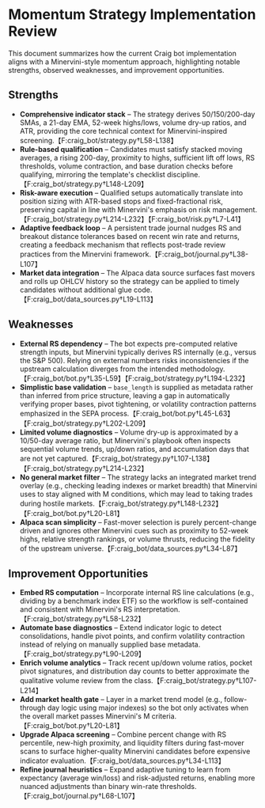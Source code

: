 # Momentum Strategy Implementation Review

This document summarizes how the current Craig bot implementation aligns with a Minervini-style momentum approach, highlighting notable strengths, observed weaknesses, and improvement opportunities.

## Strengths
- **Comprehensive indicator stack** – The strategy derives 50/150/200-day SMAs, a 21-day EMA, 52-week highs/lows, volume dry-up ratios, and ATR, providing the core technical context for Minervini-inspired screening.【F:craig_bot/strategy.py†L58-L138】
- **Rule-based qualification** – Candidates must satisfy stacked moving averages, a rising 200-day, proximity to highs, sufficient lift off lows, RS thresholds, volume contraction, and base duration checks before qualifying, mirroring the template's checklist discipline.【F:craig_bot/strategy.py†L148-L209】
- **Risk-aware execution** – Qualified setups automatically translate into position sizing with ATR-based stops and fixed-fractional risk, preserving capital in line with Minervini's emphasis on risk management.【F:craig_bot/strategy.py†L214-L232】【F:craig_bot/risk.py†L7-L41】
- **Adaptive feedback loop** – A persistent trade journal nudges RS and breakout distance tolerances based on recent win rate and returns, creating a feedback mechanism that reflects post-trade review practices from the Minervini framework.【F:craig_bot/journal.py†L38-L107】
- **Market data integration** – The Alpaca data source surfaces fast movers and rolls up OHLCV history so the strategy can be applied to timely candidates without additional glue code.【F:craig_bot/data_sources.py†L19-L113】

## Weaknesses
- **External RS dependency** – The bot expects pre-computed relative strength inputs, but Minervini typically derives RS internally (e.g., versus the S&P 500). Relying on external numbers risks inconsistencies if the upstream calculation diverges from the intended methodology.【F:craig_bot/bot.py†L35-L59】【F:craig_bot/strategy.py†L194-L232】
- **Simplistic base validation** – `base_length` is supplied as metadata rather than inferred from price structure, leaving a gap in automatically verifying proper bases, pivot tightening, or volatility contraction patterns emphasized in the SEPA process.【F:craig_bot/bot.py†L45-L63】【F:craig_bot/strategy.py†L202-L209】
- **Limited volume diagnostics** – Volume dry-up is approximated by a 10/50-day average ratio, but Minervini's playbook often inspects sequential volume trends, up/down ratios, and accumulation days that are not yet captured.【F:craig_bot/strategy.py†L107-L138】【F:craig_bot/strategy.py†L214-L232】
- **No general market filter** – The strategy lacks an integrated market trend overlay (e.g., checking leading indexes or market breadth) that Minervini uses to stay aligned with M conditions, which may lead to taking trades during hostile markets.【F:craig_bot/strategy.py†L148-L232】【F:craig_bot/bot.py†L20-L81】
- **Alpaca scan simplicity** – Fast-mover selection is purely percent-change driven and ignores other Minervini cues such as proximity to 52-week highs, relative strength rankings, or volume thrusts, reducing the fidelity of the upstream universe.【F:craig_bot/data_sources.py†L34-L87】

## Improvement Opportunities
- **Embed RS computation** – Incorporate internal RS line calculations (e.g., dividing by a benchmark index ETF) so the workflow is self-contained and consistent with Minervini's RS interpretation.【F:craig_bot/strategy.py†L58-L232】
- **Automate base diagnostics** – Extend indicator logic to detect consolidations, handle pivot points, and confirm volatility contraction instead of relying on manually supplied base metadata.【F:craig_bot/strategy.py†L90-L209】
- **Enrich volume analytics** – Track recent up/down volume ratios, pocket pivot signatures, and distribution day counts to better approximate the qualitative volume review from the class.【F:craig_bot/strategy.py†L107-L214】
- **Add market health gate** – Layer in a market trend model (e.g., follow-through day logic using major indexes) so the bot only activates when the overall market passes Minervini's M criteria.【F:craig_bot/bot.py†L20-L81】
- **Upgrade Alpaca screening** – Combine percent change with RS percentile, new-high proximity, and liquidity filters during fast-mover scans to surface higher-quality Minervini candidates before expensive indicator evaluation.【F:craig_bot/data_sources.py†L34-L113】
- **Refine journal heuristics** – Expand adaptive tuning to learn from expectancy (average win/loss) and risk-adjusted returns, enabling more nuanced adjustments than binary win-rate thresholds.【F:craig_bot/journal.py†L68-L107】

